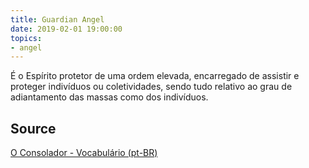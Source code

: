 ```yaml
---
title: Guardian Angel
date: 2019-02-01 19:00:00
topics:
- angel
---
```


É o Espírito protetor de uma ordem elevada, encarregado de assistir e proteger indivíduos 
ou coletividades, sendo tudo relativo ao grau de adiantamento das massas como dos indivíduos. 

## Source
[O Consolador - Vocabulário (pt-BR)](http://www.oconsolador.com.br/linkfixo/vocabulario/principal.html)
